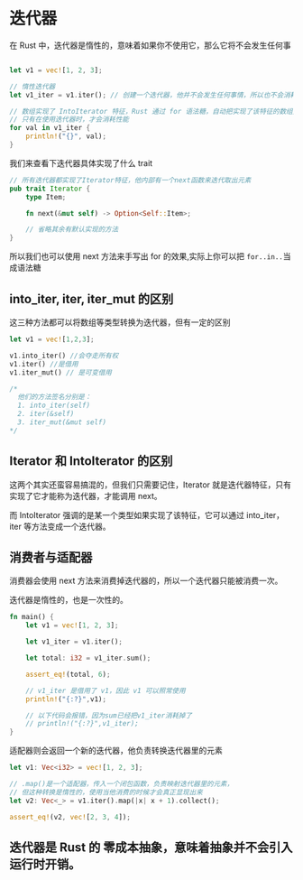 # 迭代器

在 Rust 中，迭代器是惰性的，意味着如果你不使用它，那么它将不会发生任何事

```rust

let v1 = vec![1, 2, 3];

// 惰性迭代器
let v1_iter = v1.iter(); // 创建一个迭代器，他并不会发生任何事情，所以也不会消耗额外的性能

// 数组实现了 IntoIterator 特征，Rust 通过 for 语法糖，自动把实现了该特征的数组类型转换为迭代器（你也可以为自己的集合类型实现此特征），最终让我们可以直接对一个数组进行迭代，
// 只有在使用迭代器时，才会消耗性能
for val in v1_iter {
    println!("{}", val);
}

```

我们来查看下迭代器具体实现了什么 trait

```rust
// 所有迭代器都实现了Iterator特征，他内部有一个next函数来迭代取出元素
pub trait Iterator {
    type Item;

    fn next(&mut self) -> Option<Self::Item>;

    // 省略其余有默认实现的方法
}
```

所以我们也可以使用 next 方法来手写出 for 的效果,实际上你可以把 `for..in..`当成语法糖

## into_iter, iter, iter_mut 的区别

这三种方法都可以将数组等类型转换为迭代器，但有一定的区别

```rust
let v1 = vec![1,2,3];

v1.into_iter() //会夺走所有权
v1.iter() //是借用
v1.iter_mut() // 是可变借用

/*
  他们的方法签名分别是：
  1. into_iter(self)
  2. iter(&self)
  3. iter_mut(&mut self)
*/

```

## Iterator 和 IntoIterator 的区别

这两个其实还蛮容易搞混的，但我们只需要记住，Iterator 就是迭代器特征，只有实现了它才能称为迭代器，才能调用 next。

而 IntoIterator 强调的是某一个类型如果实现了该特征，它可以通过 into_iter，iter 等方法变成一个迭代器。

## 消费者与适配器

消费器会使用 next 方法来消费掉迭代器的，所以一个迭代器只能被消费一次。

迭代器是惰性的，也是一次性的。

```rust
fn main() {
    let v1 = vec![1, 2, 3];

    let v1_iter = v1.iter();

    let total: i32 = v1_iter.sum();

    assert_eq!(total, 6);

    // v1_iter 是借用了 v1，因此 v1 可以照常使用
    println!("{:?}",v1);

    // 以下代码会报错，因为sum已经把v1_iter消耗掉了
    // println!("{:?}",v1_iter);
}

```

适配器则会返回一个新的迭代器，他负责转换迭代器里的元素

```rust
let v1: Vec<i32> = vec![1, 2, 3];

// .map()是一个适配器，传入一个闭包函数，负责映射迭代器里的元素，
// 但这种转换是惰性的，使用当他消费的时候才会真正显现出来
let v2: Vec<_> = v1.iter().map(|x| x + 1).collect();

assert_eq!(v2, vec![2, 3, 4]);
```

## 迭代器是 Rust 的 零成本抽象，意味着抽象并不会引入运行时开销。
